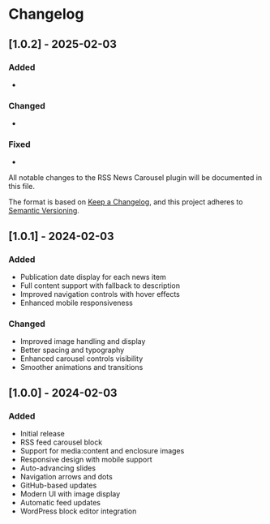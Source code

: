 # Changelog

## [1.0.2] - 2025-02-03

### Added
- 

### Changed
- 

### Fixed
- 

All notable changes to the RSS News Carousel plugin will be documented in this file.

The format is based on [Keep a Changelog](https://keepachangelog.com/en/1.0.0/),
and this project adheres to [Semantic Versioning](https://semver.org/spec/v2.0.0.html).

## [1.0.1] - 2024-02-03

### Added
- Publication date display for each news item
- Full content support with fallback to description
- Improved navigation controls with hover effects
- Enhanced mobile responsiveness

### Changed
- Improved image handling and display
- Better spacing and typography
- Enhanced carousel controls visibility
- Smoother animations and transitions

## [1.0.0] - 2024-02-03

### Added
- Initial release
- RSS feed carousel block
- Support for media:content and enclosure images
- Responsive design with mobile support
- Auto-advancing slides
- Navigation arrows and dots
- GitHub-based updates
- Modern UI with image display
- Automatic feed updates
- WordPress block editor integration 